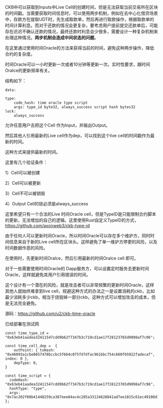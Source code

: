 CKB中可以获取到Inputs中Live Cell的创建时间，但是无法获取当前交易所在区块的时间戳。当需要获取时间信息时，可以使用两步机制，例如在去中心化借贷场景中，存款方在提取UDT时，先生成取款单，然后再进行取款操作，根据取款单的时间计算利息。而对于还款的情况会更复杂，要考虑用户提前提交还款单后，可能存在迟迟不确认还款的情况，最终还款时利息会少很多，需要设计一种复杂机制来处理这种情况。**两步机制会造成中间状态的问题**。

在这里通过使用时间Oracle的方法来获得当前的时间，避免这种两步操作，降低合约的复杂度。

时间Oracle可以一小时更新一次或者10分钟等更新一次。实时性要求，跟时间Oralce的更新频率有关。

结构如下：

```
data:
    
type:
    code_hash: time oracle type script
    args: type_id byte32, always_success script hash bytes32
lock:
    always_success
```

允许任意用户去把这个Cell 作为Input，并输出Output。

然后其他人引用最新的Live cell作为dep，可以找到这个live cell的时间戳作为最新的时间。

这种方式来提供最新的时间。

这里有几个验证条件：

1）Cell可以被创建

2）Cell可以被更新

3）Cell不可以被销毁

4）Output Cell的锁必须是always_success

这里希望只有一个合法的Live 时间Oracle cell，但是TypeID是只能限制合约脚本的更新，无法增加的自己的逻辑。这里使用Rust自定义TypeID的方式，https://github.com/axonweb3/ckb-type-id

由于任何人可以更新时间Oracle，所以时间Oracle可以存在多个维护方，同时时间信息来自于新的Live cell所在区块头。这样避免了单一维护方停更的风险，以及时间数据作恶的风险。

在使用时，先更新时间Oralce，然后引用最新的时间Oralce cell 即可。

对于一些需要使用时间Oracle的 Dapp服务方，可以设置定时服务去更新时间Oracle，这样就避免其用户引用错误的时间。

这个设计有一个潜在的风险，就是攻击者可以非常频繁的更新时间Oracle，这样其他人就始终难拿到live cell，规避这种方式的办法之一是设置消耗的ckb，比如最少消耗多少ckb，相当于烧毁掉一部分ckb，这种方式可以增加攻击的成本，但是无法完全避免。

源码：https://github.com/u2/ckb-time-oracle

已经部署在测试网

```
const time_type_id = "0x63eb41aadea32411547cdd9b62f7347b3c719cd1ae17f28123765d9098af7c96";

const time_cell_dep =  {
    outPoint: { txHash: "0x46093a1cbe8657478bccbc5f664c075fd7dfac961bbc754c660f65922fadecaf", index: 0 },
    depType: 0,
}

const time_script = {
  codeHash: "0x63eb41aadea32411547cdd9b62f7347b3c719cd1ae17f28123765d9098af7c96",
  hashType: "type",
  args: "0x7ac202f08b41448259ca387eee84ac4c285a33124628841ad7ee1815c61ec49108d1374b76cb5104ace0e2394b5d873f05c7ed8e8659d54b4cc29a98bf66b820";
};
```
